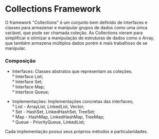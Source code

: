 # Collections Framework

O framework "Collections" é um conjunto bem definido de interfaces e classes para armazenar e manipular grupos de dados como uma única variável, que pode ser chamada coleção. As Collections vieram para simplificar e otimizar a manipulação de estruturas de dados como o Array, que também armazena múltiplos dados porém é mais trabalhoso de se manipular.

### Composição

* Interfaces: Classes abstratos que representam as coleções.
<br/>° Interface List;
<br/>° Interface Set;
<br/>° Interface Map;
<br/>° Interface Queue;

* Implementações: Implementações concretas das interfaces;
<br/>° List - ArrayList, LinkedList, Vector;
<br/>° Set - HashSet, LinkedHashSet, TreeSet;
<br/>° Map - HashMap, LinkedHashMap, TreeMap;
<br/>° Queue - PriorityQueue, LinkedList;

Cada implementação possui seus próprios métodos e particularidades.
